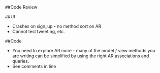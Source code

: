 ##Code Review

##UI
* Crashes on sign_up - no method sort on AR
* Cannot test tweeting, etc.

##Code
* You need to explore AR more - many of the model / view methods you are writing can be simplified by using the right AR associations and queries.
* See comments in line

